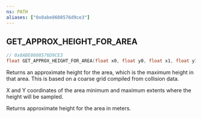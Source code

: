 ```yaml
---
ns: PATH
aliases: ["0x8abe8608576d9ce3"]
---
```

## GET_APPROX_HEIGHT_FOR_AREA

```c
// 0x8ABE8608576D9CE3
float GET_APPROX_HEIGHT_FOR_AREA(float x0, float y0, float x1, float y1);
```

Returns an approximate height for the area, which is the maximum height in that area. This is based on a coarse grid compiled from collision data.

X and Y coordinates of the area minimum and maximum extents where the height will be sampled.

Returns approximate height for the area in meters.

